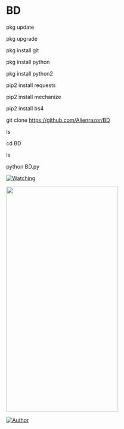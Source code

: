 # BD
pkg update

pkg upgrade

pkg install git

pkg install python

pkg install python2

pip2 install requests

pip2 install mechanize

pip2 install bs4

git clone https://github.com/Alienrazor/BD

ls

cd BD

ls

python BD.py


<a href="https://github.com/Alienrazor/BD/watchers"><img title="Watching" src="https://img.shields.io/github/watchers/Alienrazor/BD?label=Watchers&color=blue&style=flat-square"></a>

<p align="left">

<img src='https://github.com/Alienrazor/BD/blob/main/SS/IMG_20220911.JPG' style="height:600px;width:300px;" >



<p align="center">

<a href="https://github.com/Alienrazor"><img title="Author" src="https://img.shields.io/badge/Author-Alienrazor-red.svg?style=for-the-badge&logo=github"></a>

